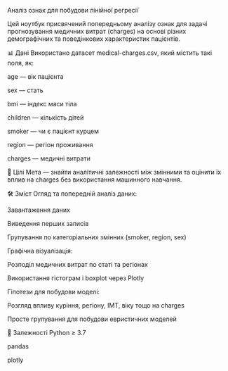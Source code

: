 Аналіз ознак для побудови лінійної регресії

Цей ноутбук присвячений попередньому аналізу ознак для задачі прогнозування медичних витрат (charges) на основі різних демографічних та поведінкових характеристик пацієнтів.

📊 Дані
Використано датасет medical-charges.csv, який містить такі поля, як:

age — вік пацієнта

sex — стать

bmi — індекс маси тіла

children — кількість дітей

smoker — чи є пацієнт курцем

region — регіон проживання

charges — медичні витрати

🧠 Цілі
Мета — знайти аналітичні залежності між змінними та оцінити їх вплив на charges без використання машинного навчання.

🛠 Зміст
Огляд та попередній аналіз даних:

Завантаження даних

Виведення перших записів

Групування по категоріальних змінних (smoker, region, sex)

Графічна візуалізація:

Розподіл медичних витрат по статі та регіонах

Використання гістограм і boxplot через Plotly

Гіпотези для побудови моделі:

Розгляд впливу куріння, регіону, ІМТ, віку тощо на charges

Просте групування для побудови евристичних моделей

📎 Залежності
Python ≥ 3.7

pandas

plotly
